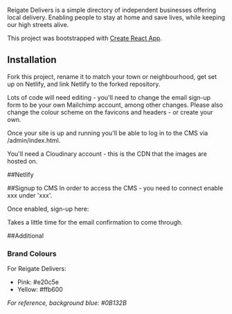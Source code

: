 Reigate Delivers is a simple directory of independent businesses offering local delivery. Enabling people to stay at home and save lives, while keeping our high streets alive.

This project was bootstrapped with [Create React App](https://github.com/facebook/create-react-app).

## Installation

Fork this project, rename it to match your town or neighbourhood, get set up on Netlify, and link Netlify to the forked repository.

Lots of code will need editing - you'll need to change the email sign-up form to be your own Mailchimp account, among other changes. Please also change the colour scheme on the favicons and headers - or create your own.

Once your site is up and running you'll be able to log in to the CMS via /admin/index.html.

You'll need a Cloudinary account - this is the CDN that the images are hosted on.

##Netlify

##Signup to CMS
In order to access the CMS - you need to connect enable xxx under 'xxx'.

Once enabled, sign-up here: 

Takes a little time for the email confirmation to come through.

##Additional

### Brand Colours
For Reigate Delivers:

- Pink: #e20c5e
- Yellow: #ffb600

_For reference, background blue: #0B132B_
